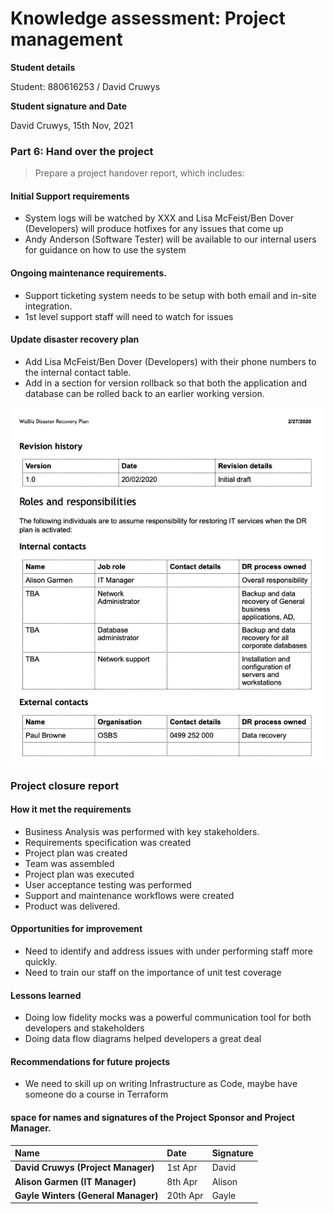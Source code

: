 # Knowledge assessment: Project management

**Student details**

Student:  880616253 / David Cruwys

**Student signature and Date**

David Cruwys, 15th Nov, 2021

### Part 6: Hand over the project

> Prepare a project handover report, which includes:

#### Initial Support requirements

- System logs will be watched by XXX and Lisa McFeist/Ben Dover (Developers) will produce hotfixes for any issues that come up
- Andy Anderson (Software Tester) will be available to our internal users for guidance on how to use the system

#### Ongoing maintenance requirements.

- Support ticketing system needs to be setup with both email and in-site integration.
- 1st level support staff will need to watch for issues

#### Update disaster recovery plan

- Add Lisa McFeist/Ben Dover (Developers) with their phone numbers to the internal contact table.
- Add in a section for version rollback so that both the application and database can be rolled back to an earlier working version.

![](./images/disaster-recovery.png)

### Project closure report

#### How it met the requirements

- Business Analysis was performed with key stakeholders.
- Requirements specification was created
- Project plan was created
- Team was assembled
- Project plan was executed
- User acceptance testing was performed
- Support and maintenance workflows were created
- Product was delivered.

#### Opportunities for improvement

- Need to identify and address issues with under performing staff more quickly.
- Need to train our staff on the importance of unit test coverage

#### Lessons learned

- Doing low fidelity mocks was a powerful communication tool for both developers and stakeholders
- Doing data flow diagrams helped developers a great deal

#### Recommendations for future projects

- We need to skill up on writing Infrastructure as Code, maybe have someone do a course in Terraform

#### space for names and signatures of the Project Sponsor and Project Manager.

|Name|**Date**|**Signature**|
| :- | :- | :- |
|**David Cruwys (Project Manager)**|1st Apr| David |
|**Alison Garmen (IT Manager)**|8th Apr| Alison |
|**Gayle Winters (General Manager)**|20th Apr| Gayle |
